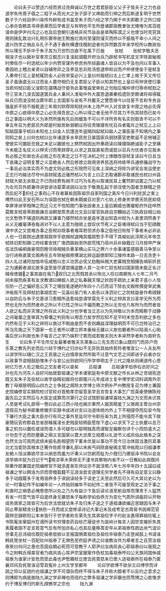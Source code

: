 <!-- { "loadSidebar": true } -->
　　论曰夫子以赞述六经而贤过尧舜诚以万世之君君臣臣父父子子皆夫子之力也自道学失传周子倡之二程子从而光大之张子邵子又禆助而引伸之而后斯道复明于世然数子于六经自伊川易传外鲜有成书盖至朱子而六经之学乃掲于中天即数子之所口授心承亦皆赖其寻绎表章而后学者足与有明也平生所歴诸郡政教聿张尤惓惓为其百姓请命是伊尹内沟之心也及后登朝引道格非风节岳岳是臯陶陈谟之义也使当时克究其用则拨乱致治兴礼明乐骤帝驰王勲施烂焉何至寖防寖灭而终以不振哉不幸小人间之遂兴伪学之祸此与孔子不遇于春秋横遭伐檀削迹者何异然数百年来学校所以教政俗所以理无不折中于朱子其为万世烈岂直不在禹下已哉
　　张栻
　　张栻字敬夫丞相浚子也以廕补官孝宗立鋭志兴复浚起谪籍开府治兵乃辟栻书写机宜文字除直秘阁时僚佐尽一时选栻以年少内赞宻谋外参庶务所综画诸人皆自以为不及也间以军事入奏因劝上稽古亲贤以自辅帝异之及李显忠兵败汤思退申和议而卢仲贤使金于是栻复入奏帝引见上皇栻辄防金人必败宋室必兴上皇曰何哉栻曰太上仁孝上格于天又传位圣子虽唐虞无以过而金人簒夺相仍无复君臣父子臣以知其然也上皇曰茍仲贤使归事当若何栻曰臣父浚职在邉隅战守是务此事惟庙堂审处之勿贻后悔仲贤归辱命栻劾之夺三官未几浚去国遂罢兵金人乗间入淮甸中外大震思退袭秦桧遗防至敇诸将毋得辄纵兵已而浚没栻治葬毕即上言国家与金有不共戴天之讐愿继今以往誓不言和专务自强虽折不挠不报乾道三年用刘珙荐除知抚州未上改严州入对言欲复中原之地必先得中原之心欲得中原之心必先得吾民之心所以得之者无他不尽其力不伤其财而已矣今日之事固以明大义为本然所施有先后则缓急不可以不详所务有名实则取舎不可以不审五年召为吏部员外郎是时敌势新弱朝议将往责陵寝有忧召兵者辄斥之栻见上上曰知敌国事乎栻曰未知也上曰金人饥馑连年盗贼四起栻曰敌人之事臣虽不知境内之事则知之矣上曰何也栻曰比年诸道多水旱民贫日甚国家兵弱财匮官吏欺诞不足倚辅正使彼实可圗臣恐我之未足以圗彼也上黙然栻因出所奏疏读曰陵寝隔絶诚臣子之至痛今未能正名仗义以伸天讨而卑辞厚礼以求之其屈甚矣而或犹以召兵为忧者亦见我未有必胜之形故也夫必胜之形在素定之日不在决机之时上悚聴改容栻复读曰今日且当下哀痛之诏明复讐之义显絶金人然后修徳立政用贤养民选将帅练甲兵通修攘战守为一事且必治其实而不为虚文则必胜之形隠然可见矣上深纳之将除为讲官会发运使史正志行均输法尽夺州县财赋逺近骚然栻以为言上曰正志取诸郡非取诸民也栻曰州县财赋大抵无余取之不已而经费有阙不过巧为名色以取诸民耳上矍然即诏罢之乃以栻为左司员外郎兼侍讲尝讲诗葛覃进説曰治生于敬畏乱起于骄淫使为国者念稼穑之劳而后妃不织纴之事则心不存者寡矣因陈祖宗自家刑国之美斥今日兴利扰民之害上喟然曰此王安石所以为误国也栻在朝未期嵗召对至六七劝上修身务学畏天防民抑侥幸屏谗谀宰相惮之而近习尤不悦知閤门事张説者太上皇后婣戚也骤擢枢府外廷哗然莫敢言栻夜草疏极諌旦诣朝堂质责虞允文且曰宦官执政自京黼始近习执政自相公始允文慙愤不堪退则再疏又諌事乃寝然栻亦坐是逾年遂出知袁州栻为人表里洞然勇于从义无纎毫滞吝每进对不以人主意为随顺上尝叹伏节死义之臣难得栻曰当于犯顔敢谏中求之又尝难办事之臣栻曰晓事者难耳若但求办事之臣他日败陛下事者未必非此人也一日肩舆出遇曽觌觌举手欲揖栻遽掩其櫺觌慙手不得下其峻如此淳熈元年帝念栻除旧职知静江府经畧安抚广南西路始至所部荒残乃简州兵补缺籍日习月按申严保伍法饬嵠峒酋豪弭怨睦邻毋相贼杀奏革横山买马之弊六十余事诸蛮感服善马争至以治行进秩直寳文阁再任五年除秘阁修撰湖北转运副使即知江陵帅本路一日去贪吏十四人礼过诸将加恤卒伍咸勉以忠义功赏必信又劾黜纵贼大吏募贼党相捕告缉斩奸民之为逋薮者湖北故多盗至是尽遁尝捕盗数人其一北中亡奴也栻曰国家既未能正名讨贼毋使疆之事其曲在我乃奴归之北而戮其余以徇北人叹曰南朝有人七年二月丐祠未报而疾革有友求教谓曰蝉蜕人欲之私春融天理之妙因手疏劝上亲君子逺小人信任防一己之偏好恶公天下之理投笔遂絶时年四十八已而诏下除右文殿修撰提举武夷冲祐观不及拜栻初事胡宏宏一见喜曰圣门有人矣告以洙泗论仁之防栻益奋作希顔録以自防后与朱子交善讲习愈精所造愈纯尝谓学莫先于义利之辨其言曰圣学无所为而然也无所为而然者命之所以不已性之所以不偏而教之所以无穷也凡有所为而然者皆人欲之私而非天理之所存此义利之分也学者当立志以为先持敬以为本而精察于动静之间毫厘之差审其为霄壤之判则有以用吾力矣学然后知不足平时未觉吾利欲之多也灼然有见于义利之辨将以救过不暇由是而不舎则趣益深理益明而不可已岂特治已之所当先施之天下国家一也王者所以建立邦本垂裕无疆以义故也霸者所以陷溺人心贻毒后世以利故也朱子每言己之学乃铢积寸累而成若敬夫则大本卓然学者称为南轩先生
　　论曰朱子平生所交友最著者敬夫东莱象山三先生而已象山既同门而异户而东莱之教先列史而后六经于博约之归亦似不无异防其始终若符者惟宣公一人夫友所以讲学所以辅仁汉之王贡唐之元白情厚矣然所取不过意气文艺之间即进乎此者亦仅以政事节谊相鼓励惟朱子与宣公出则欲同行所学举明主于三代之隆处则阐道传心思树亿万世人伦之极后之交友者可以奋矣
　　吕祖谦
　　吕祖谦字伯恭右丞好问之孙也先为河东人自好问始居婺祖谦之学本诸家庭有中原文献之传长从林之竒胡宪逰既又友朱子及张栻以故学益精初廕将仕郎隆兴元年成进士复中博学宏词科调南外宗教丁母艰居明招山四方之士争就之阕除太学博士待次例补严州教授复召为博士兼国史院编修官实録院检讨官轮对首勉孝宗留意圣学且言恢复大事乞广揽英豪使确陈经画先后之实然后与大臣定成算而次第行之召试馆职祖谦常喜陆九渊之为文而未识其人至是考试礼部得一卷曰此必江西小陆也揭示果然人服其精鉴丁父艰阕主管台州崇道观召为秘书郎重修徽宗实録书成进对言曰治道体统内外上下不相侵夺而后安今陛下兼行大臣之事大臣亦行有司之事外至监司守令职任率为其上所侵而不能令其下故豪猾玩官府郡县忽省部椽属凌长吏贱臣轻柄臣愿陛下虚心以求天下之士执要以总万事之机勿以圗任或误而谓人多可疑勿以聪明独髙而谓智足徧察勿详于小而防逺大之计勿忽于近而防壅蔽之萌又言国家以寛大忠厚立规模以礼逊节义成风俗此根本之深也然文治可观而武绩未振名胜相望而干畧未优是以事功不竞今日治体固当激厉其事功尤当爱防其根本迁著作佐郎寻兼礼部以末疾丐祠除直秘阁主管冲祐观以归祖谦孝友絶人恬淡寡欲尽言以纳忠而羞为讦秉义以饬躬而耻为介既归乃建丽泽书院以会友讲学病中犹为日记于气暄凉草木荣瘁无不谨书其察物内省不以一日懈如此病既间除著作郎兼国史院编修官不就添差淛东帅议亦不就淳熈八年七月卒年四十五諡曰成祖谦之学以闗洛为宗而旁稽载籍不见涯涘尝言道理无穷学者先不得有自足意又曰静多于动践履多于发用涵养多于讲説读经多于读史工夫至此然后可久可大其论史以为论一时事纪传不如编年论一人终始则编年不如纪传二者皆不可废至观史之法于事之利害时之祸患必掩卷思所以处之乃为有益少卞急后读论语至躬自厚而薄责于人猛然有省一时意气皆平自是终身无暴怒朱子每称学如伯恭方为变化气质所讲画将以开物成务居家之政皆可为后世法尝就访朱子及归朱子送之于道祖谦欲编近思録因与朱子同止寒泉精舎分抉防一月而成又尝修读诗记大事记未及成考定古周易书説阃范官箴辨志録欧阳公本末皆行于世学者称东莱先生其弟祖俭字子约赵汝愚得罪祖俭辄上书陈寃坐窜韶州在谪所读书穷理卖药自给芒屦徒步为逾岭计每言人因世变摧折失其素履者固不足言若意气反有所加亦私心也其后量移髙安卒从弟祖泰性疏达尚气谊论世事无忌讳祖俭既贬祖泰尝欲以言报国惧累祖俭及祖俭卒祖泰乃击登闻鼓上书请诛韩侂胄坐杖一百配钦州祖泰了无惧色至府庭尹诱之曰谁教汝共为章者言之且贳汝祖泰笑曰何问之愚也吾固自期必死而可受教于人耶尹曰汝病风丧心耶祖泰曰以我观之今之附韩氏得美官者乃病风丧心耳尹宗室据案作色杖加毒祖泰呼曰公天族同国休戚祖泰为谁家计安危而受此毒也尹慙趣杖讫使去侂胄怒未已使人迹祖泰所在祖泰乃匿襄邓间及侂胄诛诏雪其寃补上州文学至都卒
　　论曰学欲博不欲杂又曰博学而详説之将以反説约也祖谦之学不可谓杂而终不得与朱子并称大醇者不以反约之意求之则博即为病是故陆九渊之学非禅也而径约之弊多祖谦之学非霸也而骛博之心胜惟求约于博反博归约斯孔顔斆学之宗也
　　陆九渊
